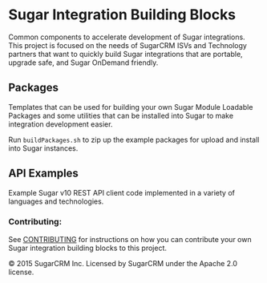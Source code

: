 # Sugar Integration Building Blocks
Common components to accelerate development of Sugar integrations.  This project is focused on the needs of SugarCRM ISVs and Technology partners that want to quickly build Sugar integrations that are portable, upgrade safe, and Sugar OnDemand friendly.

## Packages
Templates that can be used for building your own Sugar Module Loadable Packages and some utilities that can be installed into Sugar to make integration development easier.

Run `buildPackages.sh` to zip up the example packages for upload and install into Sugar instances. 

## API Examples
Example Sugar v10 REST API client code implemented in a variety of languages and technologies.

### Contributing:
See [CONTRIBUTING](CONTRIBUTING.md) for instructions on how you can contribute your own Sugar integration building blocks to this project.

© 2015 SugarCRM Inc.  Licensed by SugarCRM under the Apache 2.0 license.
